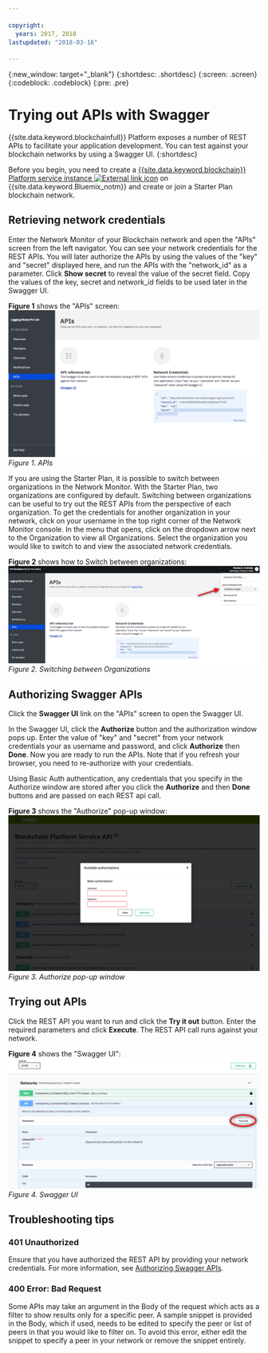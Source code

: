 ```yaml
---

copyright:
  years: 2017, 2018
lastupdated: "2018-03-16"

---
```


{:new_window: target="_blank"}
{:shortdesc: .shortdesc}
{:screen: .screen}
{:codeblock: .codeblock}
{:pre: .pre}

# Trying out APIs with Swagger

{{site.data.keyword.blockchainfull}} Platform exposes a number of REST APIs to facilitate your application development. You can test against your blockchain networks by using a Swagger UI.
{:shortdesc}

Before you begin, you need to create a [{{site.data.keyword.blockchain}} Platform service instance ![External link icon](../images/external_link.svg "External link icon")](https://console.bluemix.net/catalog/services/blockchain) on {{site.data.keyword.Bluemix_notm}} and create or join a Starter Plan <!--or Enterprise Plan -->blockchain network.


## Retrieving network credentials

Enter the Network Monitor of your Blockchain network and open the "APIs" screen from the left navigator. You can see your network credentials for the REST APIs. You will later authorize the APIs by using the values of the "key" and "secret" displayed here, and run the APIs with the "network_id" as a parameter. Click **Show secret** to reveal the value of the secret field. Copy the values of the key, secret and network_id fields to be used later in the Swagger UI.

<!-- Removing this code snippet so people don't try to use these values
```
},
   "x-api": {
       "url": "https://ibmblockchain.bluemix.net",
       "key": "PeerOrg1",
       "network_id": "e1f5b3341b1d483bbaf829f601144023",
       "secret": "71a329aabde9ff20de0aa4bfafd72a4466d78c87f637e7ff92c2534b5ce81cc0"
   }
```
-->

**Figure 1** shows the "APIs" screen:
![Overview screen](../images/restAPI.png)
*Figure 1. APIs*

If you are using the Starter Plan, it is possible to switch between organizations in the Network Monitor. With the Starter Plan, two organizations are configured by default. Switching between organizations can be useful to try out the REST APIs from the perspective of each organization. To get the credentials for another organization in your network, click on your username in the top right corner of the Network Monitor console. In the menu that opens, click on the dropdown arrow next to the Organization to view all Organizations. Select the organization you would like to switch to and view the associated network credentials.

**Figure 2** shows how to Switch between organizations:
![Switching between Orgs](../images/restAPIOrganization.png)
*Figure 2. Switching between Organizations*


## Authorizing Swagger APIs

Click the **Swagger UI** link on the "APIs" screen to open the Swagger UI.  
<!-- remove this line because the link is different depending on if you are starter or enterprise plan
You can also open the Swagger UI with the URL in the connection profiles. For example, `http://blockchain-swagger-dev.stage1.mybluemix.net`.
-->

In the Swagger UI, click the **Authorize** button and the authorization window pops up. Enter the value of "key" and "secret" from your network credentials your as username and password, and click **Authorize** then **Done**. Now you are ready to run the APIs. Note that if you refresh your browser, you need to re-authorize with your credentials.

Using Basic Auth authentication, any credentials that you specify in the Authorize window are stored after you click the **Authorize** and then **Done** buttons and are passed on each REST api call.

**Figure 3** shows the "Authorize" pop-up window:
![Authorize pop-up window](../images/swaggerUIAuthorize.png)
*Figure 3. Authorize pop-up window*


## Trying out APIs

Click the REST API you want to run and click the **Try it out** button. Enter the required parameters and click **Execute**. The REST API call runs against your network.

**Figure 4** shows the "Swagger UI":
![Swagger UI](../images/swaggerUITryItOut.png)
*Figure 4. Swagger UI*


## Troubleshooting tips

### 401 Unauthorized  
  Ensure that you have authorized the REST API by providing your network credentials. For more information, see [Authorizing Swagger APIs](#authorizing-swagger-apis).

### 400 Error: Bad Request
  Some APIs may take an argument in the Body of the request which acts as a filter to show results only for a specific peer. A sample snippet is provided in the Body, which if used, needs to be edited to specify the peer or list of peers in that you would like to filter on. To avoid this error, either edit the snippet to specify a peer in your network or remove the snippet entirely.
